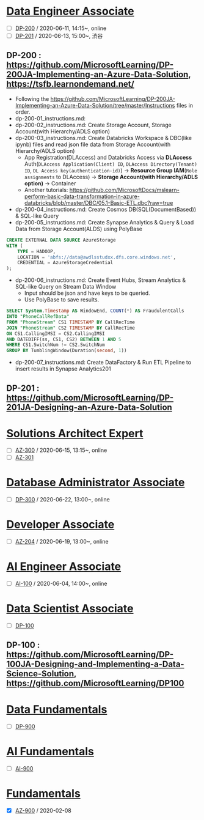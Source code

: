 # [Data Engineer Associate](https://docs.microsoft.com/ko-kr/learn/certifications/azure-data-engineer)
 - [ ] [DP-200](https://docs.microsoft.com/ko-kr/learn/certifications/exams/dp-200) / 2020-06-11, 14:15~, online
 - [ ] [DP-201](https://docs.microsoft.com/ko-kr/learn/certifications/exams/dp-201) / 2020-06-13, 15:00~, 渋谷
## DP-200 : https://github.com/MicrosoftLearning/DP-200JA-Implementing-an-Azure-Data-Solution, https://tsfb.learnondemand.net/
 - Following the https://github.com/MicrosoftLearning/DP-200JA-Implementing-an-Azure-Data-Solution/tree/master/Instructions files in order.
 - dp-200-01_instructions.md: 
 - dp-200-02_instructions.md: Create Storage Account, Storage Account(with Hierarchy/ADLS option)
 - dp-200-03_instructions.md: Create Databricks Workspace & DBC(like ipynb) files and read json file data from Storage Account(with Hierarchy/ADLS option)
     - App Registration(DLAccess) and Databricks Access via **DLAccess** Auth(`DLAccess Application(Client) ID`, `DLAccess Directory(Tenant) ID`, `DL Access key(authentication-id)`) → **Resource Group IAM**(`Role assignments` to DLAccess) → **Storage Account(with Hierarchy/ADLS option)** → Container
     - Another tutorials:     https://github.com/MicrosoftDocs/mslearn-perform-basic-data-transformation-in-azure-databricks/blob/master/DBC/05.1-Basic-ETL.dbc?raw=true
 - dp-200-04_instructions.md: Create Cosmos DB(SQL(DocumentBased)) & SQL-like Query
 - dp-200-05_instructions.md: Create Synapse Analytics & Query & Load Data from Storage Account(ALDS) using PolyBase
```sql
CREATE EXTERNAL DATA SOURCE AzureStorage
WITH (
    TYPE = HADOOP,
    LOCATION = 'abfs://data@awdlsstudxx.dfs.core.windows.net',
    CREDENTIAL = AzureStorageCredential
);
```
 - dp-200-06_instructions.md: Create Event Hubs, Stream Analytics & SQL-like Query on Stream Data Window
   - Input should be json and have keys to be queried.
   - Use PolyBase to save results.
```sql
SELECT System.Timestamp AS WindowEnd, COUNT(*) AS FraudulentCalls
INTO "PhoneCallRefData"
FROM "PhoneStream" CS1 TIMESTAMP BY CallRecTime
JOIN "PhoneStream" CS2 TIMESTAMP BY CallRecTime
ON CS1.CallingIMSI = CS2.CallingIMSI
AND DATEDIFF(ss, CS1, CS2) BETWEEN 1 AND 5
WHERE CS1.SwitchNum != CS2.SwitchNum
GROUP BY TumblingWindow(Duration(second, 1))
```
 - dp-200-07_instructions.md: Create DataFactory & Run ETL Pipeline to insert results in Synapse Analytics201
 ## DP-201 : https://github.com/MicrosoftLearning/DP-201JA-Designing-an-Azure-Data-Solution


# [Solutions Architect Expert](https://docs.microsoft.com/ko-kr/learn/certifications/azure-solutions-architect)
 - [ ] [AZ-300](https://docs.microsoft.com/ko-kr/learn/certifications/exams/az-300) / 2020-06-15, 13:15~, online
 - [ ] [AZ-301](https://docs.microsoft.com/ko-kr/learn/certifications/exams/az-301)

# [Database Administrator Associate](https://docs.microsoft.com/ko-kr/learn/certifications/azure-database-administrator-associate)
 - [ ] [DP-300](https://docs.microsoft.com/ko-kr/learn/certifications/exams/dp-300) / 2020-06-22, 13:00~, online

# [Developer Associate](https://docs.microsoft.com/ko-kr/learn/certifications/azure-developer)
 - [ ] [AZ-204](https://docs.microsoft.com/ko-kr/learn/certifications/exams/az-204) / 2020-06-19, 13:00~, online

# [AI Engineer Associate](https://docs.microsoft.com/ko-kr/learn/certifications/azure-ai-engineer)
 - [ ] [AI-100](https://docs.microsoft.com/ko-kr/learn/certifications/exams/ai-100) / 2020-06-04, 14:00~, online

# [Data Scientist Associate](https://docs.microsoft.com/ko-kr/learn/certifications/azure-data-scientist)
 - [ ] [DP-100](https://docs.microsoft.com/ko-kr/learn/certifications/exams/dp-100)
## DP-100 : https://github.com/MicrosoftLearning/DP-100JA-Designing-and-Implementing-a-Data-Science-Solution, https://github.com/MicrosoftLearning/DP100 

# [Data Fundamentals](https://docs.microsoft.com/ko-kr/learn/certifications/azure-data-fundamentals)
 - [ ] [DP-900](https://docs.microsoft.com/ko-kr/learn/certifications/exams/dp-900)

# [AI Fundamentals](https://docs.microsoft.com/ko-kr/learn/certifications/azure-ai-fundamentals)
 - [ ] [AI-900](https://docs.microsoft.com/ko-kr/learn/certifications/exams/ai-900)

# [Fundamentals](https://docs.microsoft.com/ko-kr/learn/certifications/azure-fundamentals)
 - [X] [AZ-900](https://docs.microsoft.com/ko-kr/learn/certifications/exams/az-900) / 2020-02-08